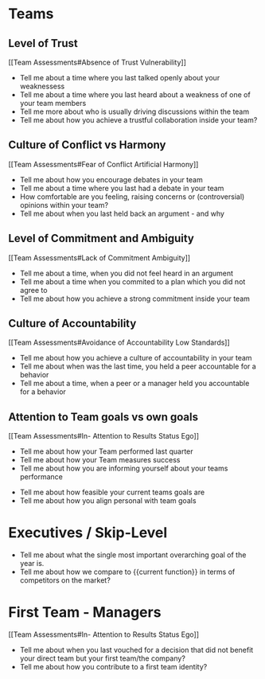 
# Teams
## Level of Trust
[[Team Assessments#Absence of Trust Vulnerability]]
- Tell me about a time where you last talked openly about your weaknessess
- Tell me about a time where you last heard about a weakness of one of your team members
- Tell me more about who is usually driving discussions within the team
- Tell me about how you achieve a trustful collaboration inside your team?

## Culture of Conflict vs Harmony 
[[Team Assessments#Fear of Conflict Artificial Harmony]]
- Tell me about how you encourage debates in your team
- Tell me about a time where you last had a debate in your team
- How comfortable are you feeling, raising concerns or (controversial) opinions within your team?
- Tell me about when you last held back an argument - and why

## Level of Commitment and Ambiguity
[[Team Assessments#Lack of Commitment Ambiguity]]
- Tell me about a time, when you did not feel heard in an argument
- Tell me about a time when you commited to a plan which you did not agree to
- Tell me about how you achieve a strong commitment inside your team

## Culture of Accountability
[[Team Assessments#Avoidance of Accountability Low Standards]]
- Tell me about how you achieve a culture of accountability in your team
- Tell me about when was the last time, you held a peer accountable for a behavior
- Tell me about a time, when a peer or a manager held you accountable for a behavior

## Attention to Team goals vs own goals
[[Team Assessments#In- Attention to Results Status Ego]]
* Tell me about how your Team performed last quarter
* Tell me about how your Team measures success
* Tell me about how you are informing yourself about your teams performance
- Tell me about how feasible your current teams goals are
- Tell me about how you align personal with team goals

# Executives / Skip-Level
- Tell me about what the single most important overarching goal of the year is.
- Tell me about how we compare to {{current function}} in terms of competitors on the market?

# First Team - Managers
[[Team Assessments#In- Attention to Results Status Ego]]
- Tell me about when you last vouched for a decision that did not benefit your direct team but your first team/the company?
- Tell me about how you contribute to a first team identity?
